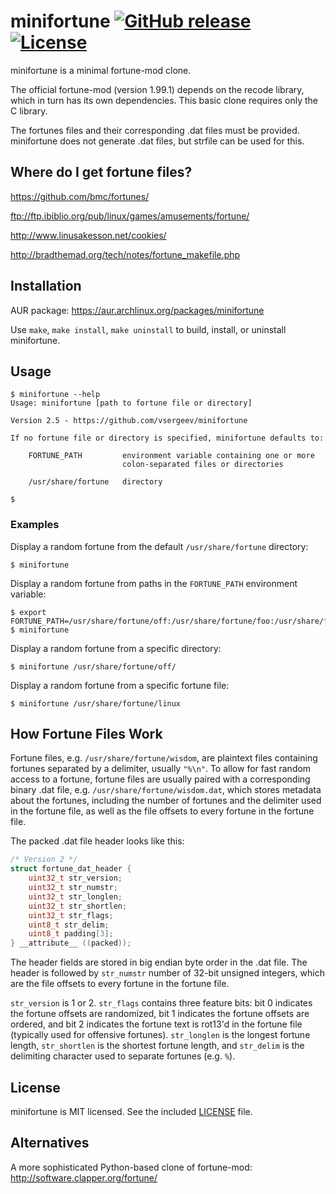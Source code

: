 # minifortune [![GitHub release](https://img.shields.io/github/release/vsergeev/minifortune.svg?maxAge=7200)](https://github.com/vsergeev/minifortune) [![License](https://img.shields.io/badge/license-MIT-blue.svg)](https://github.com/vsergeev/minifortune/blob/master/LICENSE)

minifortune is a minimal fortune-mod clone.

The official fortune-mod (version 1.99.1) depends on the recode library, which
in turn has its own dependencies. This basic clone requires only the C library.

The fortunes files and their corresponding .dat files must be provided.
minifortune does not generate .dat files, but strfile can be used for this.

## Where do I get fortune files?

https://github.com/bmc/fortunes/

ftp://ftp.ibiblio.org/pub/linux/games/amusements/fortune/

http://www.linusakesson.net/cookies/

http://bradthemad.org/tech/notes/fortune_makefile.php

## Installation

AUR package: https://aur.archlinux.org/packages/minifortune

Use `make`, `make install`, `make uninstall` to build, install, or uninstall
minifortune.

## Usage

```
$ minifortune --help
Usage: minifortune [path to fortune file or directory]

Version 2.5 - https://github.com/vsergeev/minifortune

If no fortune file or directory is specified, minifortune defaults to:

    FORTUNE_PATH         environment variable containing one or more
                         colon-separated files or directories

    /usr/share/fortune   directory

$
```

### Examples

Display a random fortune from the default `/usr/share/fortune` directory:

```
$ minifortune
```

Display a random fortune from paths in the `FORTUNE_PATH` environment variable:

```
$ export FORTUNE_PATH=/usr/share/fortune/off:/usr/share/fortune/foo:/usr/share/fortune
$ minifortune
```

Display a random fortune from a specific directory:

```
$ minifortune /usr/share/fortune/off/
```

Display a random fortune from a specific fortune file:

```
$ minifortune /usr/share/fortune/linux
```

## How Fortune Files Work

Fortune files, e.g. `/usr/share/fortune/wisdom`, are plaintext files containing
fortunes separated by a delimiter, usually `"%\n"`. To allow for fast random
access to a fortune, fortune files are usually paired with a corresponding
binary .dat file, e.g. `/usr/share/fortune/wisdom.dat`, which stores metadata
about the fortunes, including the number of fortunes and the delimiter used in
the fortune file, as well as the file offsets to every fortune in the fortune
file.

The packed .dat file header looks like this:

``` c
/* Version 2 */
struct fortune_dat_header {
    uint32_t str_version;
    uint32_t str_numstr;
    uint32_t str_longlen;
    uint32_t str_shortlen;
    uint32_t str_flags;
    uint8_t str_delim;
    uint8_t padding[3];
} __attribute__ ((packed));
```

The header fields are stored in big endian byte order in the .dat file.  The
header is followed by `str_numstr` number of 32-bit unsigned integers, which
are the file offsets to every fortune in the fortune file.

`str_version` is 1 or 2. `str_flags` contains three feature bits: bit 0
indicates the fortune offsets are randomized, bit 1 indicates the fortune
offsets are ordered, and bit 2 indicates the fortune text is rot13'd in the
fortune file (typically used for offensive fortunes). `str_longlen` is the
longest fortune length, `str_shortlen` is the shortest fortune length, and
`str_delim` is the delimiting character used to separate fortunes (e.g. `%`).

## License

minifortune is MIT licensed. See the included [LICENSE](LICENSE) file.

## Alternatives

A more sophisticated Python-based clone of fortune-mod: http://software.clapper.org/fortune/

